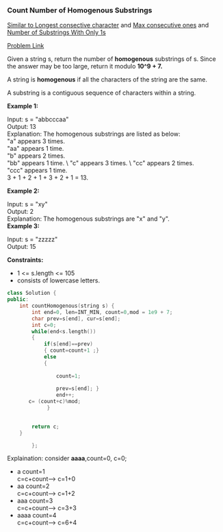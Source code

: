 ### __Count Number of Homogenous Substrings__
[Similar to Longest consective character](https://github.com/gauravkr0071/Data_Structures_and_Algorithms/blob/master/Strings/Longest%20Consecutive%20Characters.md) and [Max consecutive ones](https://github.com/gauravkr0071/Data_Structures_and_Algorithms/blob/master/ARRAY/Max%20Consecutive%20Ones.md) and [Number of Substrings With Only 1s](https://github.com/gauravkr0071/Data_Structures_and_Algorithms/blob/master/Strings/Number%20of%20Substrings%20With%20Only%201s.md)

[Problem Link](https://leetcode.com/problems/count-number-of-homogenous-substrings/)

Given a string s, return the number of __homogenous__ substrings of s. Since the answer may be too large, return it modulo __10^9 + 7.__

A string is __homogenous__ if all the characters of the string are the same.

A substring is a contiguous sequence of characters within a string.

 

__Example 1:__

Input: s = "abbcccaa" \
Output: 13 \
Explanation: The homogenous substrings are listed as below: \
"a"   appears 3 times. \
"aa"  appears 1 time. \
"b"   appears 2 times. \
"bb"  appears 1 time. \ 
"c"   appears 3 times.  \ 
"cc"  appears 2 times. \
"ccc" appears 1 time. \
3 + 1 + 2 + 1 + 3 + 2 + 1 = 13. 

__Example 2:__

Input: s = "xy" \
Output: 2 \
Explanation: The homogenous substrings are "x" and "y". \
__Example 3:__

Input: s = "zzzzz" \
Output: 15 
 

__Constraints:__

- 1 <= s.length <= 105
- consists of lowercase letters.

```cpp
class Solution {
public:
    int countHomogenous(string s) {
        int end=0, len=INT_MIN, count=0,mod = 1e9 + 7;
        char prev=s[end], cur=s[end];
        int c=0;
        while(end<s.length())
        {
            if(s[end]==prev)
            { count=count+1 ;}
            else
            { 
                
                count=1;
               
                prev=s[end]; }
                end++;
       c= (count+c)%mod;
             } 

        
        return c;
    }

        };
```
Explaination:
consider __aaaa__,count=0, c=0;  
- a count=1 \
    c=c+count--> c=1+0 
- aa  count=2 \
    c=c+count--> c=1+2  
- aaa count=3    \
     c=c+count--> c=3+3 
- aaaa count=4 \
     c=c+count--> c=6+4      
